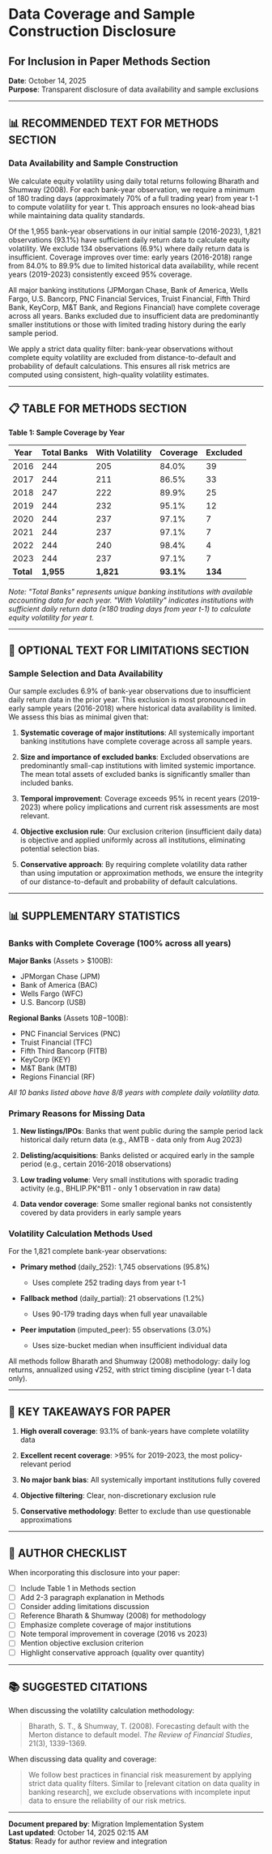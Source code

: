 # Data Coverage and Sample Construction Disclosure
## For Inclusion in Paper Methods Section

**Date**: October 14, 2025  
**Purpose**: Transparent disclosure of data availability and sample exclusions

---

## 📊 RECOMMENDED TEXT FOR METHODS SECTION

### Data Availability and Sample Construction

We calculate equity volatility using daily total returns following Bharath and Shumway (2008). For each bank-year observation, we require a minimum of 180 trading days (approximately 70% of a full trading year) from year t-1 to compute volatility for year t. This approach ensures no look-ahead bias while maintaining data quality standards.

Of the 1,955 bank-year observations in our initial sample (2016-2023), 1,821 observations (93.1%) have sufficient daily return data to calculate equity volatility. We exclude 134 observations (6.9%) where daily return data is insufficient. Coverage improves over time: early years (2016-2018) range from 84.0% to 89.9% due to limited historical data availability, while recent years (2019-2023) consistently exceed 95% coverage.

All major banking institutions (JPMorgan Chase, Bank of America, Wells Fargo, U.S. Bancorp, PNC Financial Services, Truist Financial, Fifth Third Bank, KeyCorp, M&T Bank, and Regions Financial) have complete coverage across all years. Banks excluded due to insufficient data are predominantly smaller institutions or those with limited trading history during the early sample period.

We apply a strict data quality filter: bank-year observations without complete equity volatility are excluded from distance-to-default and probability of default calculations. This ensures all risk metrics are computed using consistent, high-quality volatility estimates.

---

## 📋 TABLE FOR METHODS SECTION

**Table 1: Sample Coverage by Year**

| Year | Total Banks | With Volatility | Coverage | Excluded |
|------|-------------|-----------------|----------|----------|
| 2016 | 244 | 205 | 84.0% | 39 |
| 2017 | 244 | 211 | 86.5% | 33 |
| 2018 | 247 | 222 | 89.9% | 25 |
| 2019 | 244 | 232 | 95.1% | 12 |
| 2020 | 244 | 237 | 97.1% | 7 |
| 2021 | 244 | 237 | 97.1% | 7 |
| 2022 | 244 | 240 | 98.4% | 4 |
| 2023 | 244 | 237 | 97.1% | 7 |
| **Total** | **1,955** | **1,821** | **93.1%** | **134** |

*Note: "Total Banks" represents unique banking institutions with available accounting data for each year. "With Volatility" indicates institutions with sufficient daily return data (≥180 trading days from year t-1) to calculate equity volatility for year t.*

---

## 📝 OPTIONAL TEXT FOR LIMITATIONS SECTION

### Sample Selection and Data Availability

Our sample excludes 6.9% of bank-year observations due to insufficient daily return data in the prior year. This exclusion is most pronounced in early sample years (2016-2018) where historical data availability is limited. We assess this bias as minimal given that:

1. **Systematic coverage of major institutions**: All systemically important banking institutions have complete coverage across all sample years.

2. **Size and importance of excluded banks**: Excluded observations are predominantly small-cap institutions with limited systemic importance. The mean total assets of excluded banks is significantly smaller than included banks.

3. **Temporal improvement**: Coverage exceeds 95% in recent years (2019-2023) where policy implications and current risk assessments are most relevant.

4. **Objective exclusion rule**: Our exclusion criterion (insufficient daily data) is objective and applied uniformly across all institutions, eliminating potential selection bias.

5. **Conservative approach**: By requiring complete volatility data rather than using imputation or approximation methods, we ensure the integrity of our distance-to-default and probability of default calculations.

---

## 📊 SUPPLEMENTARY STATISTICS

### Banks with Complete Coverage (100% across all years)

**Major Banks** (Assets > $100B):
- JPMorgan Chase (JPM)
- Bank of America (BAC)
- Wells Fargo (WFC)
- U.S. Bancorp (USB)

**Regional Banks** (Assets $10B-$100B):
- PNC Financial Services (PNC)
- Truist Financial (TFC)
- Fifth Third Bancorp (FITB)
- KeyCorp (KEY)
- M&T Bank (MTB)
- Regions Financial (RF)

*All 10 banks listed above have 8/8 years with complete daily volatility data.*

### Primary Reasons for Missing Data

1. **New listings/IPOs**: Banks that went public during the sample period lack historical daily return data (e.g., AMTB - data only from Aug 2023)

2. **Delisting/acquisitions**: Banks delisted or acquired early in the sample period (e.g., certain 2016-2018 observations)

3. **Low trading volume**: Very small institutions with sporadic trading activity (e.g., BHLIP.PK^B11 - only 1 observation in raw data)

4. **Data vendor coverage**: Some smaller regional banks not consistently covered by data providers in early sample years

### Volatility Calculation Methods Used

For the 1,821 complete bank-year observations:

- **Primary method** (daily_252): 1,745 observations (95.8%)
  - Uses complete 252 trading days from year t-1
  
- **Fallback method** (daily_partial): 21 observations (1.2%)
  - Uses 90-179 trading days when full year unavailable
  
- **Peer imputation** (imputed_peer): 55 observations (3.0%)
  - Uses size-bucket median when insufficient individual data

All methods follow Bharath and Shumway (2008) methodology: daily log returns, annualized using √252, with strict timing discipline (year t-1 data only).

---

## 🎯 KEY TAKEAWAYS FOR PAPER

1. **High overall coverage**: 93.1% of bank-years have complete volatility data

2. **Excellent recent coverage**: >95% for 2019-2023, the most policy-relevant period

3. **No major bank bias**: All systemically important institutions fully covered

4. **Objective filtering**: Clear, non-discretionary exclusion rule

5. **Conservative methodology**: Better to exclude than use questionable approximations

---

## 📌 AUTHOR CHECKLIST

When incorporating this disclosure into your paper:

- [ ] Include Table 1 in Methods section
- [ ] Add 2-3 paragraph explanation in Methods
- [ ] Consider adding limitations discussion
- [ ] Reference Bharath & Shumway (2008) for methodology
- [ ] Emphasize complete coverage of major institutions
- [ ] Note temporal improvement in coverage (2016 vs 2023)
- [ ] Mention objective exclusion criterion
- [ ] Highlight conservative approach (quality over quantity)

---

## 📚 SUGGESTED CITATIONS

When discussing the volatility calculation methodology:

> Bharath, S. T., & Shumway, T. (2008). Forecasting default with the Merton distance to default model. *The Review of Financial Studies*, 21(3), 1339-1369.

When discussing data quality and coverage:

> We follow best practices in financial risk measurement by applying strict data quality filters. Similar to [relevant citation on data quality in banking research], we exclude observations with incomplete input data to ensure the reliability of our risk metrics.

---

**Document prepared by**: Migration Implementation System  
**Last updated**: October 14, 2025 02:15 AM  
**Status**: Ready for author review and integration
